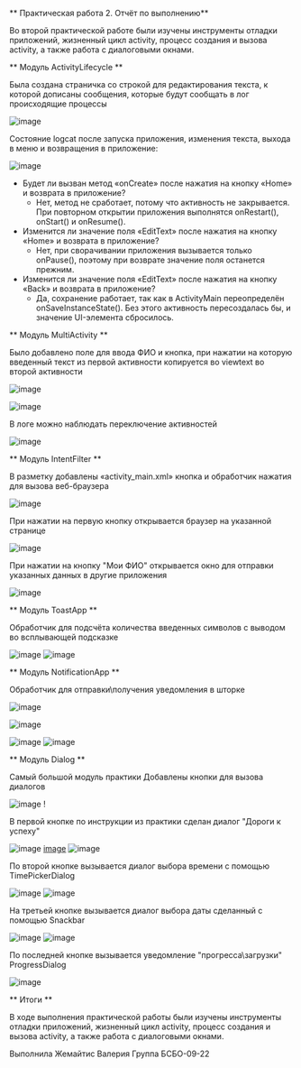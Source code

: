 **  Практическая работа 2. Отчёт по выполнению**

Во второй практической работе были изучены инструменты отладки приложений, жизненный цикл activity, процесс создания и вызова activity, а также работа с диалоговыми окнами.

** Модуль ActivityLifecycle **

Была создана страничка со строкой для редактирования текста, к которой дописаны сообщения, которые будут сообщать в лог происходящие процессы

![image](https://github.com/user-attachments/assets/392b2e1c-d459-4816-9335-ccc4aa3e83b4)

Состояние logcat после запуска приложения, изменения текста, выхода в меню и возвращения в приложение:

![image](https://github.com/user-attachments/assets/b7f67070-7cc8-4257-accb-e9cc86a88981)

* Будет ли вызван метод «onCreate» после нажатия на кнопку «Home» и возврата в приложение?
  * Нет, метод не сработает, потому что активность не закрывается. При повторном открытии приложения выполнятся onRestart(), onStart() и onResume().
* Изменится ли значение поля «EditText» после нажатия на кнопку «Home» и возврата в приложение?
  * Нет, при сворачивании приложения вызывается только onPause(), поэтому при возврате значение поля останется прежним.
* Изменится ли значение поля «EditText» после нажатия на кнопку «Back» и возврата в приложение?
  * Да, сохранение работает, так как в ActivityMain переопределён onSaveInstanceState(). Без этого активность пересоздалась бы, и значение UI-элемента сбросилось.

** Модуль MultiActivity **

Было добавлено поле для ввода ФИО и кнопка, при нажатии на которую введенный текст из первой активности копируется во viewtext во второй активности 

![image](https://github.com/user-attachments/assets/49793536-fdd5-4831-9dd6-c8345d5291a9)

![image](https://github.com/user-attachments/assets/13984327-d0c5-4248-9993-af27c7ae124f)

В логе можно наблюдать переключение активностей

![image](https://github.com/user-attachments/assets/faa8956c-8902-473f-b4ee-efbdea3e2e41)

** Модуль IntentFilter **

В разметку добавлены «activity_main.xml» кнопка и обработчик нажатия для вызова веб-браузера

![image](https://github.com/user-attachments/assets/5a80eb99-db48-4ae7-9295-da3ce265cf25)

При нажатии на первую кнопку открывается браузер на указанной странице

![image](https://github.com/user-attachments/assets/bb6b96cd-2e27-4f18-9d35-eed7296cde2f)

При нажатии на кнопку "Мои ФИО" открывается окно для отправки указанных данных в другие приложения

![image](https://github.com/user-attachments/assets/f649d47a-7d69-465e-874f-bdd2fefe559b)

** Модуль ToastApp **

Обработчик для подсчёта количества введенных символов с выводом во всплывающей подсказке

![image](https://github.com/user-attachments/assets/47506177-6cd0-488f-93b7-f08b8c7f267d) ![image](https://github.com/user-attachments/assets/a5db58b9-3cce-4eac-94b8-7bcf38d13658)


** Модуль NotificationApp **

Обработчик для отправки\получения уведомления в шторке

![image](https://github.com/user-attachments/assets/11fbf9ee-30d8-476e-bfdc-db412b0c599f)

![image](https://github.com/user-attachments/assets/9ac77362-c297-4cf7-a5b6-8d2425d595b0)

![image](https://github.com/user-attachments/assets/1d8c8eba-8044-495d-a490-d0b21c3c2fcd) ![image](https://github.com/user-attachments/assets/9d81ffec-e418-4f2c-a454-689fe84a7d94)


** Модуль Dialog **

Самый большой модуль практики
Добавлены кнопки для вызова диалогов

![image](https://github.com/user-attachments/assets/9e1f23e9-683c-4694-b714-1ef292fce046) !

В первой кнопке по инструкции из практики сделан диалог "Дороги к успеху"

![image](https://github.com/user-attachments/assets/96cf5aee-a365-46ad-bf9b-2d10cc34f678)
 [image](https://github.com/user-attachments/assets/310d97a8-8977-43d3-958f-3df6c82762bb) ![image](https://github.com/user-attachments/assets/34ecd7bb-cb61-4b78-9723-289f9167ce37)

По второй кнопке вызывается диалог выбора времени с помощью TimePickerDialog

![image](https://github.com/user-attachments/assets/1ac3d18b-ed9c-42c2-98cd-6dcd2f707250) ![image](https://github.com/user-attachments/assets/9f3950c2-3fde-4a8a-8376-5fad0d6baf4f)

На третьей кнопке вызывается диалог выбора даты сделанный с помощью Snackbar

![image](https://github.com/user-attachments/assets/1215a0ac-f637-4b62-ae3c-a4cfa6effb50) ![image](https://github.com/user-attachments/assets/3e322268-53fe-4426-89bd-5713255a9961)

По последней кнопке вызывается уведомление "прогресса\загрузки" ProgressDialog

![image](https://github.com/user-attachments/assets/e504eac9-37b4-4424-b7cf-e8f5f6c53b45)

** Итоги **

В ходе выполнения практической работы были изучены инструменты отладки приложений, жизненный цикл activity, процесс создания и вызова activity, а также работа с диалоговыми окнами.

Выполнила Жемайтис Валерия
Группа БСБО-09-22
